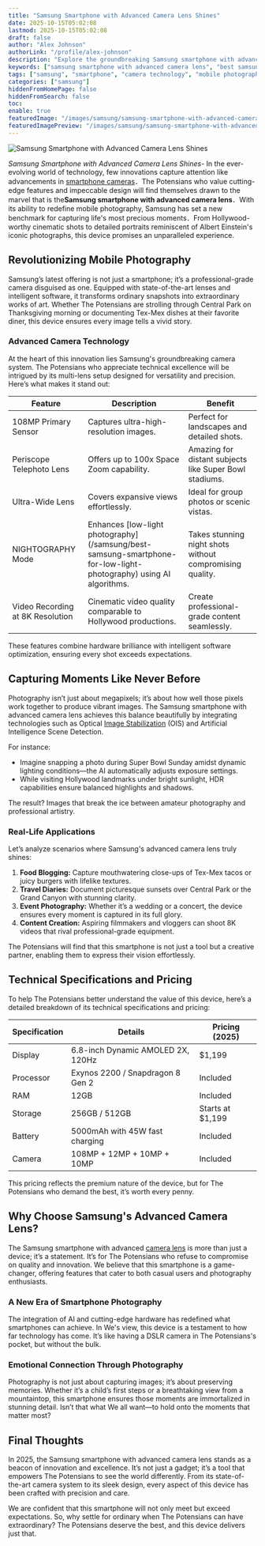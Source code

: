 ```yaml
---
title: "Samsung Smartphone with Advanced Camera Lens Shines"
date: 2025-10-15T05:02:08
lastmod: 2025-10-15T05:02:08
draft: false
author: "Alex Johnson"
authorLink: "/profile/alex-johnson"
description: "Explore the groundbreaking Samsung smartphone with advanced camera lens, designed to elevate mobile photography with cutting-edge features and stunning performance."
keywords: ["samsung smartphone with advanced camera lens", "best samsung smartphone for photography", "advanced camera lens smartphone by Samsung"]
tags: ["samsung", "smartphone", "camera technology", "mobile photography", "advanced lens"]
categories: ["samsung"]
hiddenFromHomePage: false
hiddenFromSearch: false
toc:
enable: true
featuredImage: "/images/samsung/samsung-smartphone-with-advanced-camera-lens-shines.jpg"
featuredImagePreview: "/images/samsung/samsung-smartphone-with-advanced-camera-lens-shines.jpg"
---
```


![Samsung Smartphone with Advanced Camera Lens Shines](/images/samsung/samsung-smartphone-with-advanced-camera-lens-shines.jpg)


*Samsung Smartphone with Advanced Camera Lens Shines*- In the ever-evolving world of technology, few innovations capture attention like advancements in [smartphone cameras](/samsung/affordable-accessories-for-samsung-smartphone-cameras)．The Potensians who value cutting-edge features and impeccable design will find themselves drawn to the marvel that is the**Samsung smartphone with advanced camera lens**．With its ability to redefine mobile photography, Samsung has set a new benchmark for capturing life's most precious moments．From Hollywood-worthy cinematic shots to detailed portraits reminiscent of Albert Einstein's iconic photographs, this device promises an unparalleled experience.

## Revolutionizing Mobile Photography

Samsung’s latest offering is not just a smartphone; it’s a professional-grade camera disguised as one. Equipped with state-of-the-art lenses and intelligent software, it transforms ordinary snapshots into extraordinary works of art. Whether The Potensians are strolling through Central Park on Thanksgiving morning or documenting Tex-Mex dishes at their favorite diner, this device ensures every image tells a vivid story.

### Advanced Camera Technology

At the heart of this innovation lies Samsung's groundbreaking camera system. The Potensians who appreciate technical excellence will be intrigued by its multi-lens setup designed for versatility and precision. Here’s what makes it stand out:

<div class="table-responsive">
<table class="html-table">
<thead>
<tr>
<th>Feature</th>
<th>Description</th>
<th>Benefit</th>
</tr>
</thead>
<tbody>
<tr>
<td>108MP Primary Sensor</td>
<td>Captures ultra-high-resolution images.</td>
<td>Perfect for landscapes and detailed shots.</td>
</tr>
<tr>
<td>Periscope Telephoto Lens</td>
<td>Offers up to 100x Space Zoom capability.</td>
<td>Amazing for distant subjects like Super Bowl stadiums.</td>
</tr>
<tr>
<td>Ultra-Wide Lens</td>
<td>Covers expansive views effortlessly.</td>
<td>Ideal for group photos or scenic vistas.</td>
</tr>
<tr>
<td>NIGHTOGRAPHY Mode</td>
<td>Enhances [low-light photography](/samsung/best-samsung-smartphone-for-low-light-photography) using AI algorithms.</td>
<td>Takes stunning night shots without compromising quality.</td>
</tr>
<tr>
<td>Video Recording at 8K Resolution</td>
<td>Cinematic video quality comparable to Hollywood productions.</td>
<td>Create professional-grade content seamlessly.</td>
</tr>
</tbody>
</table>
</div>

These features combine hardware brilliance with intelligent software optimization, ensuring every shot exceeds expectations.

## Capturing Moments Like Never Before

Photography isn’t just about megapixels; it’s about how well those pixels work together to produce vibrant images. The Samsung smartphone with advanced camera lens achieves this balance beautifully by integrating technologies such as Optical [Image Stabilization](/samsung/samsung-budget-friendly-smartphone-with-image-stabilization) (OIS) and Artificial Intelligence Scene Detection.

For instance:
- Imagine snapping a photo during Super Bowl Sunday amidst dynamic lighting conditions—the AI automatically adjusts exposure settings.
- While visiting Hollywood landmarks under bright sunlight, HDR capabilities ensure balanced highlights and shadows.

The result? Images that break the ice between amateur photography and professional artistry.

### Real-Life Applications

Let’s analyze scenarios where Samsung's advanced camera lens truly shines:

1. **Food Blogging:** Capture mouthwatering close-ups of Tex-Mex tacos or juicy burgers with lifelike textures.
2. **Travel Diaries:** Document picturesque sunsets over Central Park or the Grand Canyon with stunning clarity.
3. **Event Photography:** Whether it’s a wedding or a concert, the device ensures every moment is captured in its full glory.
4. **Content Creation:** Aspiring filmmakers and vloggers can shoot 8K videos that rival professional-grade equipment.

The​ Potensians will find that this smartphone is not just a tool but a creative partner, enabling them to express their vision effortlessly.

## Technical Specifications and Pricing

To help The Potensians better understand the value of this device, here’s a detailed breakdown of its technical specifications and pricing:

<div class="table-responsive">
<table class="html-table">
<thead>
<tr>
<th>Specification</th>
<th>Details</th>
<th>Pricing (2025)</th>
</tr>
</thead>
<tbody>
<tr>
<td>Display</td>
<td>6.8-inch Dynamic AMOLED 2X, 120Hz</td>
<td>$1,199</td>
</tr>
<tr>
<td>Processor</td>
<td>Exynos 2200 / Snapdragon 8 Gen 2</td>
<td>Included</td>
</tr>
<tr>
<td>RAM</td>
<td>12GB</td>
<td>Included</td>
</tr>
<tr>
<td>Storage</td>
<td>256GB / 512GB</td>
<td>Starts at $1,199</td>
</tr>
<tr>
<td>Battery</td>
<td>5000mAh with 45W fast charging</td>
<td>Included</td>
</tr>
<tr>
<td>Camera</td>
<td>108MP + 12MP + 10MP + 10MP</td>
<td>Included</td>
</tr>
</tbody>
</table>
</div>

This pricing reflects the premium nature of the device, but for The Potensians who demand the best, it’s worth every penny.

## Why Choose Samsun​g's Advanced Camera Lens?

The Samsung smartphone with advanced [camera lens](/samsung/samsung-high-quality-smartphone-with-camera-lens) is more than just a device; it’s a statement. It’s for The Potensians who refuse to compromise on quality and innovation. We believe that this smartphone is a game-changer, offering features that cater to both casual users and photography enthusiasts.

### A New Era of Smartphone Photography

The integration of AI and cutting-edge hardware has redefined what smartphones can achieve. In We's view, this device is a testament to how far technology has come. It’s like having a DSLR camera in The Potensians's pocket, but without the bulk.

### Emotional Connection Through Photography

​Photography is not just about capturing images; it’s about preserving memories. Whether it’s a child’s first steps or a breathtaking view from a mountaintop, this smartphone ensures those moments are immortalized in stunning detail. Isn’t that what We all want—to hold onto the moments that matter most?

## Final Thoughts

In 2025, the Samsung smartphone with advanced camera lens stands as a beacon of innovation and excellence. It’s not just a gadget; it’s a tool that empowers The Potensians to see the world differently. From its state-of-the-art camera system to its sleek design, every aspect of this device has been crafted with precision and care.

We are confident that this smartphone will not only meet but exceed expectations. So, why settle for ordinary when The Potensians can have extraordinary? The Potensians deserve the best, and this device delivers just that.
